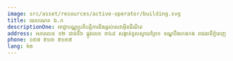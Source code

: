 ```yaml
---
image: src/asset/resources/active-operator/building.svg
title: ធេលណេត ឯ.ក
descriptionOne: អាជ្ញាបណ្ណប្រតិបត្តិការនិងផ្តល់សេវាអ៊ីនធឺណិត
address: អគារលេខ ១២ ជាន់ទី៦ ផ្លូវលេខ ៣៤៨ សង្កាត់ទួលស្វាយព្រៃ១ ខណ្ឌបឹងកេងកង រាជធានីភ្នំពេញ
phone: ០៩៧ ៥១៣ ៥១៣៥
lang: km
---
```

